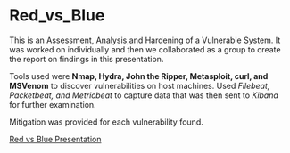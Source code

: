 # Red_vs_Blue
This is an Assessment, Analysis,and Hardening of a Vulnerable System. It was worked on individually and then we collaborated as a group to create the report on findings in this presentation.

Tools used were **Nmap, Hydra, John the Ripper, Metasploit, curl, and MSVenom** to discover vulnerabilities on host machines. 
Used _Filebeat, Packetbeat, and Metricbeat_ to capture data that was then sent to _Kibana_ for further examination. 

Mitigation was provided for each vulnerability found. 

[Red vs Blue Presentation](https://github.com/mdwcoop24/Red_vs_Blue/blob/4b0c46739ce17417a6223798f5a40eca894b0ca0/Project%202%20Group%20Submission%20Michelle%20Cooper.pdf)
